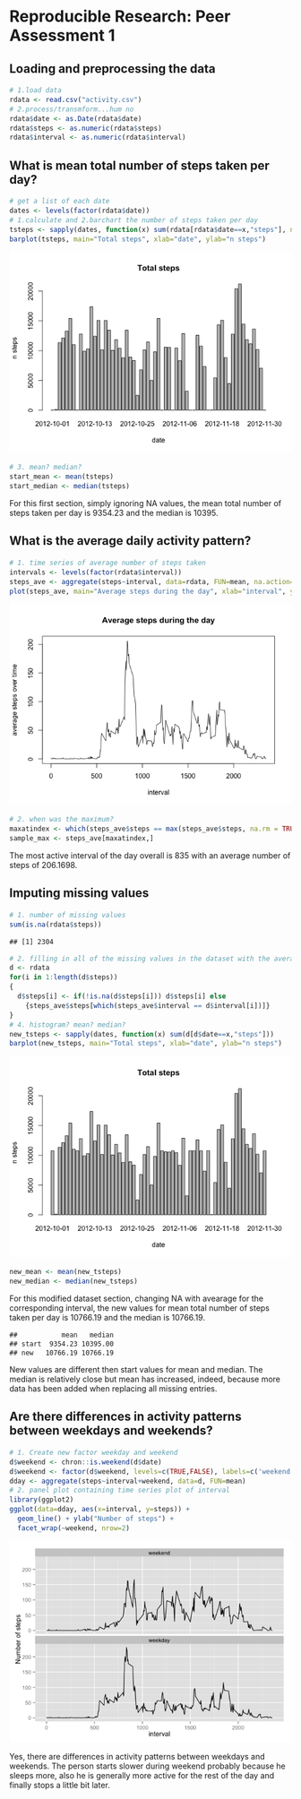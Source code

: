 # Reproducible Research: Peer Assessment 1


## Loading and preprocessing the data

```r
# 1.load data
rdata <- read.csv("activity.csv")  
# 2.process/transmform...hum no
rdata$date <- as.Date(rdata$date)
rdata$steps <- as.numeric(rdata$steps)
rdata$interval <- as.numeric(rdata$interval)
```

## What is mean total number of steps taken per day?

```r
# get a list of each date
dates <- levels(factor(rdata$date))
# 1.calculate and 2.barchart the number of steps taken per day
tsteps <- sapply(dates, function(x) sum(rdata[rdata$date==x,"steps"], na.rm=TRUE))
barplot(tsteps, main="Total steps", xlab="date", ylab="n steps")
```

![](PA1_template_files/figure-html/MeanTotalNumberOfSteps-1.png) 

```r
# 3. mean? median?
start_mean <- mean(tsteps)
start_median <- median(tsteps)
```
For this first section, simply ignoring NA values, the mean total number of steps taken per day is 9354.23 and the median is 10395.

## What is the average daily activity pattern?

```r
# 1. time series of average number of steps taken
intervals <- levels(factor(rdata$interval))
steps_ave <- aggregate(steps~interval, data=rdata, FUN=mean, na.action=na.omit)
plot(steps_ave, main="Average steps during the day", xlab="interval", ylab="average steps over time", type = 'l')
```

![](PA1_template_files/figure-html/AverageDaily-1.png) 

```r
# 2. when was the maximum?
maxatindex <- which(steps_ave$steps == max(steps_ave$steps, na.rm = TRUE))
sample_max <- steps_ave[maxatindex,]
```

The most active interval of the day overall is 835 with an average number of steps of 206.1698.

## Imputing missing values

```r
# 1. number of missing values
sum(is.na(rdata$steps))
```

```
## [1] 2304
```

```r
# 2. filling in all of the missing values in the dataset with the average of the corresponding interval
d <- rdata
for(i in 1:length(d$steps))
{
  d$steps[i] <- if(!is.na(d$steps[i])) d$steps[i] else
    {steps_ave$steps[which(steps_ave$interval == d$interval[i])]}
}
# 4. histogram? mean? median?
new_tsteps <- sapply(dates, function(x) sum(d[d$date==x,"steps"]))
barplot(new_tsteps, main="Total steps", xlab="date", ylab="n steps")
```

![](PA1_template_files/figure-html/ImputingMissingValue-1.png) 

```r
new_mean <- mean(new_tsteps)
new_median <- median(new_tsteps)
```

For this modified dataset section, changing NA with avearage for the corresponding interval, the new values for mean total number of steps taken per day is 10766.19 and the median is 10766.19.


```
##           mean   median
## start  9354.23 10395.00
## new   10766.19 10766.19
```

New values are different then start values for mean and median. The median is relatively close but mean has increased, indeed, because more data has been added when replacing all missing entries.

## Are there differences in activity patterns between weekdays and weekends?

```r
# 1. Create new factor weekday and weekend
d$weekend <- chron::is.weekend(d$date)
d$weekend <- factor(d$weekend, levels=c(TRUE,FALSE), labels=c('weekend','weekday'))
dday <- aggregate(steps~interval+weekend, data=d, FUN=mean)
# 2. panel plot containing time series plot of interval
library(ggplot2)
ggplot(data=dday, aes(x=interval, y=steps)) +
  geom_line() + ylab("Number of steps") +
  facet_wrap(~weekend, nrow=2)
```

![](PA1_template_files/figure-html/WeekdayDifference-1.png) 

Yes, there are differences in activity patterns between weekdays and weekends.
The person starts slower during weekend probably because he sleeps more, also he is generally more active for the rest of the day and finally stops a little bit later.
